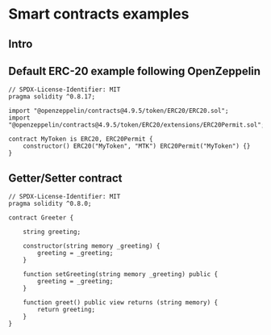 # Smart contracts examples

## Intro



## Default ERC-20 example following OpenZeppelin

```solidity
// SPDX-License-Identifier: MIT
pragma solidity ^0.8.17;

import "@openzeppelin/contracts@4.9.5/token/ERC20/ERC20.sol";
import "@openzeppelin/contracts@4.9.5/token/ERC20/extensions/ERC20Permit.sol";

contract MyToken is ERC20, ERC20Permit {
    constructor() ERC20("MyToken", "MTK") ERC20Permit("MyToken") {}
}

```

## Getter/Setter contract

```solidity
// SPDX-License-Identifier: MIT
pragma solidity ^0.8.0;

contract Greeter {
    
    string greeting;

    constructor(string memory _greeting) {
        greeting = _greeting;
    }

    function setGreeting(string memory _greeting) public {
        greeting = _greeting;
    }

    function greet() public view returns (string memory) {
        return greeting;
    }
}

```
